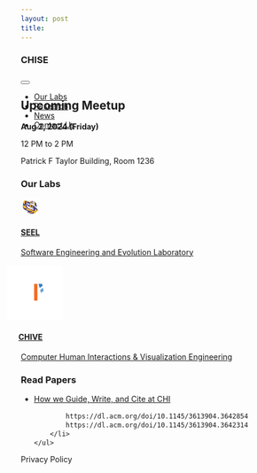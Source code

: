 ```yaml
---
layout: post
title: 
---
```


<div class="h-center-flex container-fluid bg-dark" style="height:50px; padding: 0;">
    <div class="container h-justified-flex">
        <h3 class="text-white no-margin">CHISE</h3>
        <nav class="navbar navbar-expand-lg navbar-dark bg-dark">
            <button class="navbar-toggler" type="button" data-toggle="collapse" data-target="#navbarTogglerDemo03" aria-controls="navbarTogglerDemo03" aria-expanded="false" aria-label="Toggle navigation">
                <span class="navbar-toggler-icon"></span>
            </button>
            <div class="h-start-flex">
                <div class="collapse navbar-collapse" id="navbarTogglerDemo03">
                    <ul class="main-nav navbar-nav mr-auto mt-2 mt-lg-0">
                        <li class="nav-item active">
                            <a class="nav-link" href="#ourlabs">Our Labs<span class="sr-only"></span></a>
                        </li> 
                        <li class="nav-item">
                            <a class="nav-link" href="#">Research</a>
                        </li>  
                        <li class="nav-item">
                            <a class="nav-link" href="#">News</a>
                        </li>
                        <li class="nav-item">
                            <a class="nav-link" href="#">Contact Us</a>
                        </li>
                    </ul>
                </div>
            </div>
        </nav>
    </div>
</div>

<div class="h-center-flex bg-banner container-fluid bg-light">
    <div class="h-center-flex container-banner">
        <div class="title-banner h-center-flex" style="row-gap: 2px;">
            <h2 class="text-center">Upcoming Meetup</h2>
            <b class="no-margin">Aug 2, 2024 (Friday)</b>
            <p class="no-margin">12 PM to 2 PM</p>
            <p class="no-margin">Patrick F Taylor Building, Room 1236</p>
        </div>
    </div>
</div>


<div id="ourlabs" class="h-center-flex container-fluid container-labs">
    <h3 class="text-white">Our Labs</h3>
    <div class="h-start-flex card-labs">
        <a href="https://seel.cse.lsu.edu/" target="_blank">
            <div class="h-center-flex card">
            <div class="h-justified-flex" style="width: fit-content !important; column-gap:12px; justify-items: center;">
                <img style="width:30px;height:30px; padding:0; margin:0;" src="/public/pngs/mike.png"/>
                <h4> SEEL</h4>
            </div>
            <div class="slide-in h-center-flex">
                <p class="text-white">Software Engineering and Evolution Laboratory</p>
            </div>
        </div>
        </a>
        <a href="https://chive.cse.lsu.edu/" target="_blank">
            <div class="h-center-flex card">
                <div class="h-justified-flex" style="width: fit-content !important; justify-items: center; margin-left: -25px;">
                    <img style="width:100px;height:100px;padding:0; margin:0;" src="/public/svgs/chive.svg"/>
                    <h4 style="margin-left:-15px">CHIVE</h4>
                </div>
                <div class="slide-in h-center-flex"> 
                    <p class="text-white">Computer Human Interactions & Visualization Engineering</p>
                </div>
            </div>
        </a>
    </div>
</div>

<div id="ourresearch" class="h-center-flex container-fluid container-research bg-light">
    <h3 class="text-black">Read Papers</h3>
    <ul>
        <li>
            <a href="https://dl.acm.org/doi/abs/10.1145/3290607.3310429">
                How we Guide, Write, and Cite at CHI
            </a>

            https://dl.acm.org/doi/10.1145/3613904.3642854
            https://dl.acm.org/doi/10.1145/3613904.3642314
        </li>
    </ul>
</div>

<div id="footer" class="h-center-flex container-fluid container-footer bg-dark">
    <p class="text-white">Privacy Policy</p>
</div>
<div>





